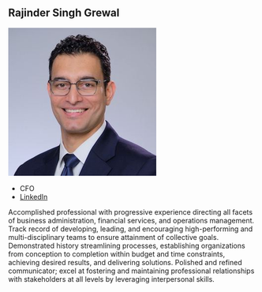 ## Rajinder Singh Grewal

![rajinder_singh_grewal](img/rajinder_singh_grewal.jpg)

- CFO
- [LinkedIn](https://www.linkedin.com/in/rajindergrewal/)

Accomplished professional with progressive experience directing all facets of business administration, financial services, and operations management. Track record of developing, leading, and encouraging high-performing and multi-disciplinary teams to ensure attainment of collective goals. Demonstrated history streamlining processes, establishing organizations from conception to completion within budget and time constraints, achieving desired results, and delivering solutions. Polished and refined communicator; excel at fostering and maintaining professional relationships with stakeholders at all levels by leveraging interpersonal skills.